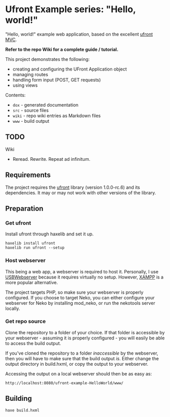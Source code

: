# Ufront Example series: "Hello, world!"

"Hello, world!" example web application, based on the excellent [ufront MVC](https://github.com/ufront/ufront).

**Refer to the repo Wiki for a complete guide / tutorial.**

This project demonstrates the following:
* creating and configuring the UFront Application object
* managing routes
* handling form input (POST, GET requests)
* using views

Contents:
* `dox` - generated documentation
* `src` - source files
* `wiki` - repo wiki entries as Markdown files
* `www` - build output

## TODO

Wiki
* Reread. Rewrite. Repeat ad infinitum.

## Requirements

The project requires the [ufront](https://github.com/ufront/ufront) library (version 1.0.0-rc.6) and its dependencies. It may or may not work with other versions of the library.

## Preparation

### Get ufront

Install ufront through haxelib and set it up.

```
haxelib install ufront
haxelib run ufront --setup
```

### Host webserver

This being a web app, a webserver is required to host it. Personally, I use [USBWebserver](http://www.usbwebserver.net/en/) because it requires virtually no setup. However, [XAMPP](https://www.apachefriends.org/download.html) is a more popular alternative.

The project targets PHP, so make sure your webserver is properly configured. If you choose to target Neko, you can either configure your webserver for Neko by installing mod_neko, or run the nekotools server locally.

### Get repo source

Clone the repository to a folder of your choice. If that folder is accessible by your webserver - assuming it is properly configured - you will easily be able to access the build output.

If you've cloned the repository to a folder *inaccessible* by the webserver, then you will have to make sure that the build output *is*. Either change the output directory in build.hxml, or copy the output to your webserver.

Accessing the output on a local webserver should then be as easy as:

```
http://localhost:8080/ufront-example-HelloWorld/www/
```

## Building

```
haxe build.hxml
```